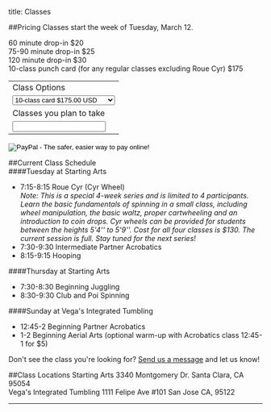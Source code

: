 title: Classes

##Pricing
Classes start the week of Tuesday, March 12. 

60 minute drop-in $20  
75-90 minute drop-in $25  
120 minute drop-in $30  
10-class punch card (for any regular classes excluding Roue Cyr) $175
<form action="https://www.paypal.com/cgi-bin/webscr" method="post">
<input type="hidden" name="cmd" value="_s-xclick">
<input type="hidden" name="hosted_button_id" value="RMXGQ2XAMTD94">
<table>
<tr><td><input type="hidden" name="on0" value="Class Options">Class Options</td></tr><tr><td><select name="os0">
	<option value="10-class card">10-class card $175.00 USD</option>
	<option value="60 min drop-in">60 min drop-in $20.00 USD</option>
	<option value="75-90 min drop-in">75-90 min drop-in $25.00 USD</option>
	<option value="120 min drop-in">120 min drop-in $30.00 USD</option>
</select> </td></tr>
<tr><td><input type="hidden" name="on1" value="Classes you plan to take">Classes you plan to take</td></tr><tr><td><input type="text" name="os1" maxlength="200"></td></tr>
</table>
<input type="hidden" name="currency_code" value="USD">
<input type="image" src="https://www.paypalobjects.com/en_US/i/btn/btn_buynow_LG.gif" border="0" name="submit" alt="PayPal - The safer, easier way to pay online!">
<img alt="" border="0" src="https://www.paypalobjects.com/en_US/i/scr/pixel.gif" width="1" height="1">
</form>


##Current Class Schedule  
####Tuesday at Starting Arts

* 7:15-8:15 Roue Cyr (Cyr Wheel)  
*Note: This is a special 4-week series and is limited to 4 participants. Learn the basic fundamentals of spinning in a small class, including wheel manipulation, the basic waltz, proper cartwheeling and an introduction to coin drops. Cyr wheels can be provided for students between the heights 5'4'' to 5'9''. Cost for all four classes is $130. The current session is full. Stay tuned for the next series!*
* 7:30-9:30 Intermediate Partner Acrobatics
* 8:15-9:15 Hooping 

####Thursday at Starting Arts
* 7:30-8:30 Beginning Juggling
* 8:30-9:30 Club and Poi Spinning

####Sunday at Vega's Integrated Tumbling
* 12:45-2 Beginning Partner Acrobatics 
* 1-2 Beginning Aerial Arts (optional warm-up with Acrobatics class 12:45-1 for $5)

Don't see the class you're looking for? [Send us a message](/contact/) and let us know! 

##Class Locations
Starting Arts 3340 Montgomery Dr. Santa Clara, CA 95054  
Vega's Integrated Tumbling 1111 Felipe Ave #101 San Jose CA, 95122

<hr class="soften">